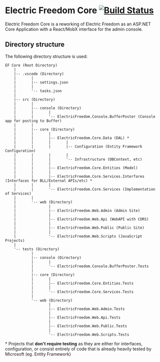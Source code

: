 # Electric Freedom Core [![Build Status](https://travis-ci.org/dylanparry/electricfreedom.svg?branch=master)](https://travis-ci.org/dylanparry/electricfreedom)

Electric Freedom Core is a reworking of Electric Freedom as an ASP.NET Core Application with a React/MobX interface for the admin console.

## Directory structure

The following directory structure is used:

```
EF Core (Root Directory)
    |
    |-- .vscode (Directory)
    |       |
    |       |-- settings.json
    |       |
    |       '-- tasks.json
    |
    |-- src (Directory)
    |       |
    |       |-- console (Directory)
    |       |       |
    |       |       '-- ElectricFreedom.Console.BufferPoster (Console app for posting to Buffer)
    |       |
    |       |-- core (Directory)
    |       |       |
    |       |       |-- ElectricFreedom.Core.Data (DAL) *
    |       |       |       |
    |       |       |       |-- Configuration (Entity Framework Configuration)
    |       |       |       |
    |       |       |       '-- Infrastructure (DBContext, etc)
    |       |       |
    |       |       |-- ElectricFreedom.Core.Entities (Model)
    |       |       |
    |       |       |-- ElectricFreedom.Core.Services.Interfares (Interfaces for BLL/External APIs/etc) *
    |       |       |
    |       |       '-- ElectricFreedom.Core.Services (Implementation of Services)
    |       |
    |       '-- web (Directory)
    |               |
    |               |-- ElectricFreedom.Web.Admin (Admin Site)
    |               |
    |               |-- ElectricFreedom.Web.Api (WebAPI with CORS)
    |               |
    |               |-- ElectricFreedom.Web.Public (Public Site)
    |               |
    |               '-- ElectricFreedom.Web.Scripts (JavaScript Projects)
    |
    '-- tests (Directory)
            |
            |-- console (Directory)
            |       |
            |       '-- ElectricFreedom.Console.BufferPoster.Tests
            |
            |-- core (Directory)
            |       |
            |       |-- ElectricFreedom.Core.Entities.Tests
            |       |
            |       '-- ElectricFreedom.Core.Services.Tests
            |
            '-- web (Directory)
                    |
                    |-- ElectricFreedom.Web.Admin.Tests
                    |
                    |-- ElectricFreedom.Web.Api.Tests
                    |
                    |-- ElectricFreedom.Web.Public.Tests
                    |
                    '-- ElectricFreedom.Web.Scripts.Tests
```

\* Projects that **don't require testing** as they are either for interfaces, configuration, or consist entirely of code that is already heavily tested by Microsoft (eg. Entity Framework)
